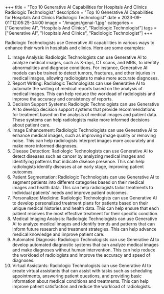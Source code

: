 +++
title = "Top 10 Generative AI Capabilities for Hospitals And Clinics Radiologic Technologist"
description = "Top 10 Generative AI Capabilities for Hospitals And Clinics Radiologic Technologist"
date = 2023-09-01T12:05:25-04:00
image = "/images/genai-1.jpg"
categories = ["Generative AI", "Hospitals And Clinics", "Radiologic Technologist"]
tags = ["Generative AI", "Hospitals And Clinics", "Radiologic Technologist"]
+++

Radiologic Technologists use Generative AI capabilities in various ways to enhance their work in hospitals and clinics. Here are some examples:

1. Image Analysis: Radiologic Technologists can use Generative AI to analyze medical images, such as X-rays, CT scans, and MRIs, to identify abnormalities and diagnose conditions. For instance, Generative AI models can be trained to detect tumors, fractures, and other injuries in medical images, allowing radiologists to make more accurate diagnoses.
2. Report Writing: Radiologic Technologists can use Generative AI to automate the writing of medical reports based on the analysis of medical images. This can help reduce the workload of radiologists and improve the accuracy and consistency of reports.
3. Decision Support Systems: Radiologic Technologists can use Generative AI to develop decision support systems that provide recommendations for treatment based on the analysis of medical images and patient data. These systems can help radiologists make more informed decisions about patient care.
4. Image Enhancement: Radiologic Technologists can use Generative AI to enhance medical images, such as improving image quality or removing noise. This can help radiologists interpret images more accurately and make more informed diagnoses.
5. Disease Detection: Radiologic Technologists can use Generative AI to detect diseases such as cancer by analyzing medical images and identifying patterns that indicate disease presence. This can help radiologists identify diseases at an early stage, improving patient outcomes.
6. Patient Segmentation: Radiologic Technologists can use Generative AI to segment patients into different categories based on their medical images and health data. This can help radiologists tailor treatments to individual patients' needs and improve patient outcomes.
7. Personalized Medicine: Radiologic Technologists can use Generative AI to develop personalized treatment plans for patients based on their unique medical histories and health data. This can help ensure that each patient receives the most effective treatment for their specific condition.
8. Medical Imaging Analysis: Radiologic Technologists can use Generative AI to analyze medical images and identify trends and patterns that can inform future research and treatment strategies. This can help advance medical knowledge and improve patient care.
9. Automated Diagnosis: Radiologic Technologists can use Generative AI to develop automated diagnostic systems that can analyze medical images and make diagnoses without human intervention. This can help reduce the workload of radiologists and improve the accuracy and speed of diagnoses.
10. Virtual Assistants: Radiologic Technologists can use Generative AI to create virtual assistants that can assist with tasks such as scheduling appointments, answering patient questions, and providing basic information about medical conditions and treatments. This can help improve patient satisfaction and reduce the workload of radiologists.
